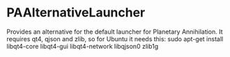 PAAlternativeLauncher
=====================

Provides an alternative for the default launcher for Planetary Annihilation.
It requires qt4, qjson and zlib, so for Ubuntu it needs this:
  sudo apt-get install libqt4-core libqt4-gui libqt4-network libqjson0 zlib1g
